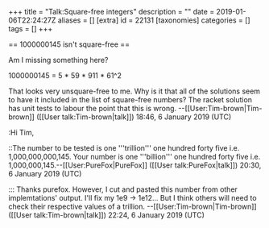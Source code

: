 +++
title = "Talk:Square-free integers"
description = ""
date = 2019-01-06T22:24:27Z
aliases = []
[extra]
id = 22131
[taxonomies]
categories = []
tags = []
+++

== 1000000145 isn't square-free ==

Am I missing something here?

1000000145 = 5 * 59 * 911 * 61^2

That looks very unsquare-free to me. Why is it that all of the solutions seem to have it included in the list of square-free numbers? The racket solution has unit tests to labour the point that this is wrong. --[[User:Tim-brown|Tim-brown]] ([[User talk:Tim-brown|talk]]) 18:46, 6 January 2019 (UTC)

:Hi Tim, 

::The number to be tested is one '''trillion''' one hundred forty five i.e. 1,000,000,000,145. Your number is one '''billion''' one hundred forty five i.e. 1,000,000,145.--[[User:PureFox|PureFox]] ([[User talk:PureFox|talk]]) 20:30, 6 January 2019 (UTC)

::: Thanks purefox. However, I cut and pasted this number from other implemtations' output. I'll fix my 1e9 -> 1e12... But I think others will need to check their respective values of a trillion. --[[User:Tim-brown|Tim-brown]] ([[User talk:Tim-brown|talk]]) 22:24, 6 January 2019 (UTC)
